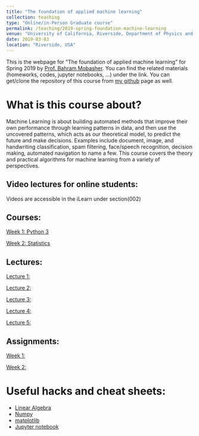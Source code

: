 ```yaml
---
title: "The foundation of applied machine learning"
collection: teaching
type: "Online/in-Person Graduate course"
permalink: /teaching/2019-spring-foundation-machine-learning
venue: "University of California, Riverside, Department of Physics and Astronomy"
date: 2019-03-03
location: "Riverside, USA"
---
```


This is the webpage for "The foundation of applied machine learning" for Spring 2019 by [Prof. Bahram Mobasher](http://faculty.ucr.edu/~mobasher/). You can find the related materials (homeworks, codes, jupyter notebooks, ...) under the link. You can get/clone the repository of this course from [my github](https://github.com/abtinshahidi/Foundation_applied_machine_learning) page as well.  


# What is this course about?


Machine Learning is about building automated methods that improve their own performance through learning patterns in data, and then use the uncovered patterns, which acts as our theoretical model, to predict the future and make decisions. Examples include document, image, and handwriting classification, spam filtering, face/speech recognition, decision making, automated navigation to name a few. This course covers the theory and practical algorithms for machine learning from a variety of perspectives.

## Video lectures for online students:
Videos are accessible in the iLearn under section(002)


## Courses:
[Week 1: Python 3](https://abtinshahidi.github.io/teaching/2019-spring-foundation-machine-learning/week1)  

[Week 2: Statistics](https://abtinshahidi.github.io/teaching/2019-spring-foundation-machine-learning/week2)


## Lectures:
[Lecture 1: ](https://abtinshahidi.github.io/files/lecture1.pdf)

[Lecture 2: ](https://abtinshahidi.github.io/files/lecture2.pdf)

[Lecture 3: ](https://abtinshahidi.github.io/files/lecture3.pdf)

[Lecture 4: ](https://abtinshahidi.github.io/files/lecture4.pdf)

[Lecture 5: ](https://abtinshahidi.github.io/files/lecture5.pdf)


## Assignments:
[Week 1: ](https://abtinshahidi.github.io/files/week1.pdf)


[Week 2: ](https://abtinshahidi.github.io/files/week2.pdf)


<!-- ## Projects: -->


# Useful hacks and cheat sheets:
* [Linear Algebra](https://abtinshahidi.github.io/files/linearAlgebra-cheatsheet.pdf)
* [Numpy](https://abtinshahidi.github.io/files/numpy-cheatsheet.pdf)
* [matplotlib](https://abtinshahidi.github.io/files/matplotlib-cheatsheet.pdf)
* [Jupyter notebook](https://abtinshahidi.github.io/files/notebook-cheatsheet.pdf)

<!-- # Related materials: -->
